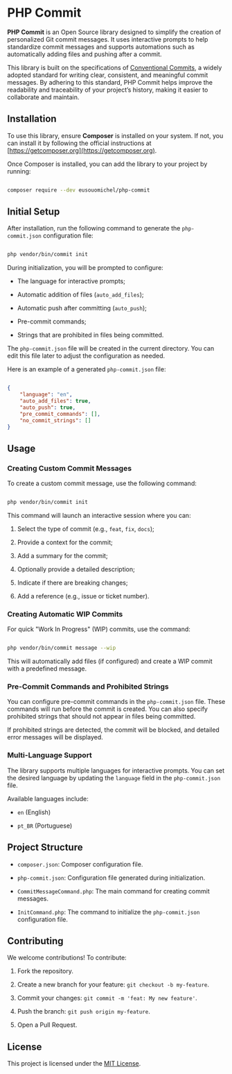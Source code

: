 # **PHP Commit**


**PHP Commit** is an Open Source library designed to simplify the creation of personalized Git commit messages. It uses interactive prompts to help standardize commit messages and supports automations such as automatically adding files and pushing after a commit.

This library is built on the specifications of [Conventional Commits](https://www.conventionalcommits.org), a widely adopted standard for writing clear, consistent, and meaningful commit messages. By adhering to this standard, PHP Commit helps improve the readability and traceability of your project’s history, making it easier to collaborate and maintain.


##  Installation



To use this library, ensure **Composer** is installed on your system. If not, you can install it by following the official instructions at [https://getcomposer.org](https://getcomposer.org).



Once Composer is installed, you can add the library to your project by running:


```bash

composer require --dev eusouomichel/php-commit

```



##  Initial Setup



After installation, run the following command to generate the `php-commit.json` configuration file:

```bash

php vendor/bin/commit init

```



During initialization, you will be prompted to configure:



*  The language for interactive prompts;

*  Automatic addition of files (`auto_add_files`);

*  Automatic push after committing (`auto_push`);

*  Pre-commit commands;

*  Strings that are prohibited in files being committed.



The `php-commit.json` file will be created in the current directory. You can edit this file later to adjust the configuration as needed.



Here is an example of a generated `php-commit.json` file:

```json

{
	"language": "en",
	"auto_add_files": true,
	"auto_push": true,
	"pre_commit_commands": [],
	"no_commit_strings": []
}

```



##  Usage



###  Creating Custom Commit Messages



To create a custom commit message, use the following command:

```bash

php vendor/bin/commit init

```



This command will launch an interactive session where you can:



1.  Select the type of commit (e.g., `feat`, `fix`, `docs`);

2.  Provide a context for the commit;

3.  Add a summary for the commit;

4.  Optionally provide a detailed description;

5.  Indicate if there are breaking changes;

6.  Add a reference (e.g., issue or ticket number).



###  Creating Automatic WIP Commits



For quick "Work In Progress" (WIP) commits, use the command:

```bash

php vendor/bin/commit message --wip

```



This will automatically add files (if configured) and create a WIP commit with a predefined message.



###  Pre-Commit Commands and Prohibited Strings



You can configure pre-commit commands in the `php-commit.json` file. These commands will run before the commit is created. You can also specify prohibited strings that should not appear in files being committed.



If prohibited strings are detected, the commit will be blocked, and detailed error messages will be displayed.



###  Multi-Language Support



The library supports multiple languages for interactive prompts. You can set the desired language by updating the `language` field in the `php-commit.json` file.



Available languages include:



*  `en` (English)

*  `pt_BR` (Portuguese)



##  Project Structure



*  `composer.json`: Composer configuration file.

*  `php-commit.json`: Configuration file generated during initialization.

*  `CommitMessageCommand.php`: The main command for creating commit messages.

*  `InitCommand.php`: The command to initialize the `php-commit.json` configuration file.



##  Contributing



We welcome contributions! To contribute:



1.  Fork the repository.

2.  Create a new branch for your feature: `git checkout -b my-feature`.

3.  Commit your changes: `git commit -m 'feat: My new feature'`.

4.  Push the branch: `git push origin my-feature`.

5.  Open a Pull Request.



##  License



This project is licensed under the [MIT License](LICENSE).

